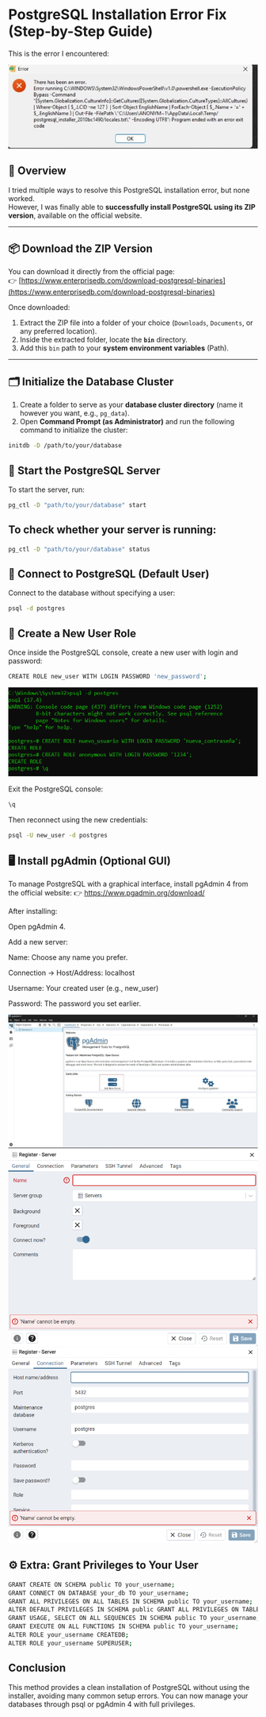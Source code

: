 # PostgreSQL Installation Error Fix (Step-by-Step Guide)

This is the error I encountered:

![PostgreSQL installation error](./Pictures/error.png)

## 🧩 Overview
I tried multiple ways to resolve this PostgreSQL installation error, but none worked.  
However, I was finally able to **successfully install PostgreSQL using its ZIP version**, available on the official website.

---

## 📦 Download the ZIP Version
You can download it directly from the official page:  
👉 [https://www.enterprisedb.com/download-postgresql-binaries](https://www.enterprisedb.com/download-postgresql-binaries)

Once downloaded:
1. Extract the ZIP file into a folder of your choice (`Downloads`, `Documents`, or any preferred location).
2. Inside the extracted folder, locate the **`bin`** directory.
3. Add this `bin` path to your **system environment variables** (Path).

---

## 🗂️ Initialize the Database Cluster

1. Create a folder to serve as your **database cluster directory** (name it however you want, e.g., `pg_data`).
2. Open **Command Prompt (as Administrator)** and run the following command to initialize the cluster:

```bash
initdb -D /path/to/your/database
```


## 🚀 Start the PostgreSQL Server

To start the server, run:
```bash
pg_ctl -D "path/to/your/database" start
```

## To check whether your server is running:
```bash
pg_ctl -D "path/to/your/database" status
```

## 💾 Connect to PostgreSQL (Default User)

Connect to the database without specifying a user:

```bash
psql -d postgres
```

## 👤 Create a New User Role

Once inside the PostgreSQL console, create a new user with login and password:

```bash
CREATE ROLE new_user WITH LOGIN PASSWORD 'new_password';
```

![consola](./Pictures/pg.png)

Exit the PostgreSQL console:
```bash
\q
```


Then reconnect using the new credentials:
```bash
psql -U new_user -d postgres
```


## 🖥️ Install pgAdmin (Optional GUI)

To manage PostgreSQL with a graphical interface, install pgAdmin 4 from the official website:
👉 https://www.pgadmin.org/download/

After installing:

Open pgAdmin 4.

Add a new server:

Name: Choose any name you prefer.

Connection → Host/Address: localhost

Username: Your created user (e.g., new_user)

Password: The password you set earlier.

![PGG](./Pictures/pgadmin.png)
![PGG](./Pictures/server.png)
![consola](./Pictures/servername.png)


## ⚙️ Extra: Grant Privileges to Your User
```bash
GRANT CREATE ON SCHEMA public TO your_username;
GRANT CONNECT ON DATABASE your_db TO your_username;
GRANT ALL PRIVILEGES ON ALL TABLES IN SCHEMA public TO your_username;
ALTER DEFAULT PRIVILEGES IN SCHEMA public GRANT ALL PRIVILEGES ON TABLES TO your_username;
GRANT USAGE, SELECT ON ALL SEQUENCES IN SCHEMA public TO your_username;
GRANT EXECUTE ON ALL FUNCTIONS IN SCHEMA public TO your_username;
ALTER ROLE your_username CREATEDB;
ALTER ROLE your_username SUPERUSER;
```


##  Conclusion

This method provides a clean installation of PostgreSQL without using the installer, avoiding many common setup errors.
You can now manage your databases through psql or pgAdmin 4 with full privileges.

